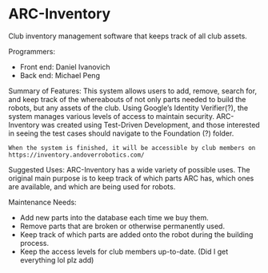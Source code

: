 # ARC-Inventory
Club inventory management software that keeps track of all club assets.

Programmers:
- Front end: Daniel Ivanovich
- Back end: Michael Peng


Summary of Features: 
    This system allows users to add, remove, search for, and keep track of the whereabouts of not only parts needed to build the robots, but any assets of the club. Using Google’s Identity Verifier(?), the system manages various levels of access to maintain security. ARC-Inventory was created using Test-Driven Development, and those interested in seeing the test cases should navigate to the Foundation (?) folder. 

    When the system is finished, it will be accessible by club members on https://inventory.andoverrobotics.com/


Suggested Uses:
    ARC-Inventory has a wide variety of possible uses. The original main purpose is to keep track of which parts ARC has, which ones are available, and which are being used for robots.

Maintenance Needs: 

- Add new parts into the database each time we buy them.
- Remove parts that are broken or otherwise permanently used.
- Keep track of which parts are added onto the robot during the building process.
- Keep the access levels for club members up-to-date.
(Did I get everything lol plz add)

